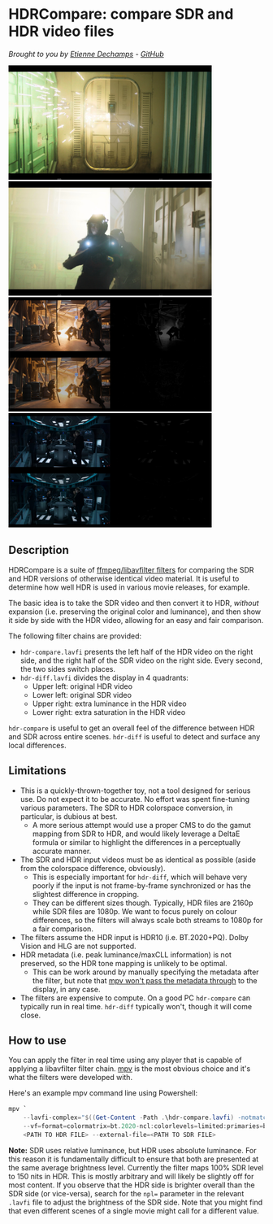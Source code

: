 # HDRCompare: compare SDR and HDR video files
*Brought to you by [Etienne Dechamps][] - [GitHub][]*

<a href="The-Expanse-S06E04-2941-compare.jpg"><img src="The-Expanse-S06E04-2941-compare.jpg" width="400"></a>
<a href="The-Expanse-S06E04-3053-compare.jpg"><img src="The-Expanse-S06E04-3053-compare.jpg" width="400"></a>
<a href="The-Expanse-S06E04-0036-diff.jpg"><img src="The-Expanse-S06E04-0036-diff.jpg" width="400"></a>
<a href="The-Expanse-S06E04-0839-diff.jpg"><img src="The-Expanse-S06E04-0839-diff.jpg" width="400"></a>

## Description

HDRCompare is a suite of [ffmpeg/libavfilter filters][lavfi] for comparing
the SDR and HDR versions of otherwise identical video material. It is useful to
determine how well HDR is used in various movie releases, for example.

The basic idea is to take the SDR video and then convert it to HDR, *without*
expansion (i.e. preserving the original color and luminance), and then show it
side by side with the HDR video, allowing for an easy and fair comparison.

The following filter chains are provided:

- `hdr-compare.lavfi` presents the left half of the HDR video on the right side,
  and the right half of the SDR video on the right side. Every second, the two
  sides switch places.
- `hdr-diff.lavfi` divides the display in 4 quadrants:
  - Upper left: original HDR video
  - Lower left: original SDR video
  - Upper right: extra luminance in the HDR video
  - Lower right: extra saturation in the HDR video

`hdr-compare` is useful to get an overall feel of the difference between HDR and
SDR across entire scenes. `hdr-diff` is useful to detect and surface any local
differences.

## Limitations

- This is a quickly-thrown-together toy, not a tool designed for serious use. Do
  not expect it to be accurate. No effort was spent fine-tuning various
  parameters. The SDR to HDR colorspace conversion, in particular, is dubious at
  best.
  - A more serious attempt would use a proper CMS to do the gamut mapping from
    SDR to HDR, and would likely leverage a DeltaE formula or similar to
    highlight the differences in a perceptually accurate manner.
- The SDR and HDR input videos must be as identical as possible (aside from the
  colorspace difference, obviously).
  - This is especially important for `hdr-diff`, which will behave very poorly
    if the input is not frame-by-frame synchronized or has the slightest
    difference in cropping.
  - They can be different sizes though. Typically, HDR files are 2160p while
    SDR files are 1080p. We want to focus purely on colour differences, so the
    filters will always scale both streams to 1080p for a fair comparison.
- The filters assume the HDR input is HDR10 (i.e. BT.2020+PQ). Dolby Vision and
  HLG are not supported.
- HDR metadata (i.e. peak luminance/maxCLL information) is not preserved, so the
  HDR tone mapping is unlikely to be optimal.
  - This can be work around by manually specifying the metadata after the
    filter, but note that [mpv won't pass the metadata through][mpv10129] to the
    display, in any case.
- The filters are expensive to compute. On a good PC `hdr-compare` can typically
  run in real time. `hdr-diff` typically won't, though it will come close.

## How to use

You can apply the filter in real time using any player that is capable of
applying a libavfilter filter chain. [mpv][] is the most obvious choice and it's
what the filters were developed with.

Here's an example mpv command line using Powershell:

```powershell
mpv `
    --lavfi-complex="$((Get-Content -Path .\hdr-compare.lavfi) -notmatch '^\s*#')" `
    --vf=format=colormatrix=bt.2020-ncl:colorlevels=limited:primaries=bt.2020:gamma=pq `
    <PATH TO HDR FILE> --external-file=<PATH TO SDR FILE>
```

**Note:** SDR uses relative luminance, but HDR uses absolute luminance. For this
reason it is fundamentally difficult to ensure that both are presented at the
same average brightness level. Currently the filter maps 100% SDR level to 150
nits in HDR. This is mostly arbitrary and will likely be slightly off for most
content. If you observe that the HDR side is brighter overall than the SDR side
(or vice-versa), search for the `npl=` parameter in the relevant `.lavfi` file
to adjust the brightness of the SDR side. Note that you might find that
even different scenes of a single movie might call for a different value.

[Etienne Dechamps]: mailto:etienne@edechamps.fr
[GitHub]: https://github.com/dechamps/HDRCompare
[lavfi]: https://ffmpeg.org/ffmpeg-filters.html
[mpv]: https://mpv.io/
[mpv10129]: https://github.com/mpv-player/mpv/issues/10129
